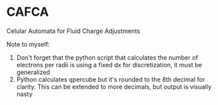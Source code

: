 # CAFCA
Celular Automata for Fluid Charge Adjustments

Note to myself: 
1. Don't forget that the python script that calculates the number of electrons per radii is using a fixed dx for discretization, it must be generalized
2. Python calculates qpercube but it's rounded to the 8th decimal for clarity. This can be extended to more decimals, but output is visually nasty
